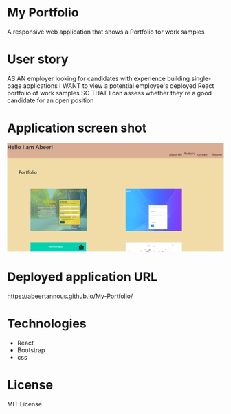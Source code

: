 # My Portfolio

A responsive web application that shows a Portfolio for work samples 

# User story

AS AN employer looking for candidates with experience building single-page applications
I WANT to view a potential employee's deployed React portfolio of work samples
SO THAT I can assess whether they're a good candidate for an open position

# Application screen shot

![](src/assets/images/Portfolio-Screenshot.png)


# Deployed application URL

 https://abeertannous.github.io/My-Portfolio/

# Technologies

- React 
- Bootstrap
- css


# License
MIT License